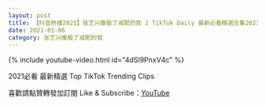 ```yaml
---
layout: post
title: 【抖音熱搜2021】张艺兴像极了减肥的我 2 TikTok Daily 最新必看精選合集2021 01 06
date: 2021-01-06
category: 张艺兴像极了减肥的我
---
```


{% include youtube-video.html id="4dSl9PnxV4c" %}

2021必看 最新精選 Top TikTok Trending Clips

喜歡請點贊轉發加訂閱 Like & Subscribe：[YouTube](https://www.youtube.com/channel/UCAoR7VcanIPd04uEq_GIylA/videos)

